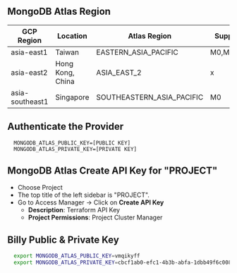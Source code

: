 ## MongoDB Atlas Region

| GCP Region      | Location         | Atlas Region              | Support  |
| --------------- | ---------------- | ------------------------- | -------- |
| asia-east1      | Taiwan           | EASTERN_ASIA_PACIFIC      | M0,M2,M5 |
| asia-east2      | Hong Kong, China | ASIA_EAST_2               | x        |
| asia-southeast1 | Singapore        | SOUTHEASTERN_ASIA_PACIFIC | M0       |

## Authenticate the Provider

```t
  MONGODB_ATLAS_PUBLIC_KEY=[PUBLIC KEY]
  MONGODB_ATLAS_PRIVATE_KEY=[PRIVATE KEY]
```

## MongoDB Atlas Create API Key for "PROJECT"

- Choose Project
- The top title of the left sidebar is "PROJECT".
- Go to Access Manager -> Click on **Create API Key**
  - **Description**: Terraform API Key
  - **Project Permissions**: Project Cluster Manager

## Billy Public & Private Key

```bash
  export MONGODB_ATLAS_PUBLIC_KEY=vmqikyff
  export MONGODB_ATLAS_PRIVATE_KEY=cbcf1ab0-efc1-4b3b-abfa-1dbb49f6c008
```
